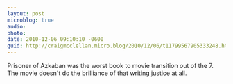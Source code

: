 ```yaml
---
layout: post
microblog: true
audio: 
photo: 
date: 2010-12-06 09:10:10 -0600
guid: http://craigmcclellan.micro.blog/2010/12/06/t11799567905333248.html
---
```

Prisoner of Azkaban was the worst book to movie transition out of the 7. The movie doesn't do the brilliance of that writing justice at all.
